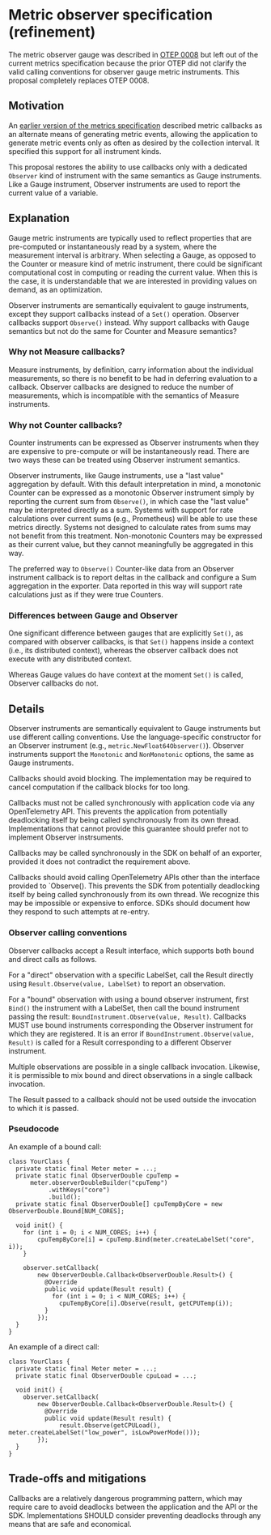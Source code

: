# Metric observer specification (refinement)

The metric observer gauge was described in [OTEP
0008](0008-metric-observer.md) but left out of the current metrics
specification because the prior OTEP did not clarify the valid calling
conventions for observer gauge metric instruments.  This proposal
completely replaces OTEP 0008.

## Motivation

An [earlier version of the metrics specification](
https://github.com/open-telemetry/opentelemetry-specification/blob/597718b3fcfaf10bcf45d93f99b66f94a28048cb/specification/api-metrics.md)
described metric callbacks as an alternate means of generating metric
events, allowing the application to generate metric events only as
often as desired by the collection interval.  It specified this
support for all instrument kinds.

This proposal restores the ability to use callbacks only with a
dedicated `Observer` kind of instrument with the same semantics as
Gauge instruments.  Like a Gauge instrument, Observer instruments are
used to report the current value of a variable.

## Explanation

Gauge metric instruments are typically used to reflect properties that
are pre-computed or instantaneously read by a system, where the
measurement interval is arbitrary.  When selecting a Gauge, as opposed
to the Counter or measure kind of metric instrument, there could be
significant computational cost in computing or reading the current
value.  When this is the case, it is understandable that we are
interested in providing values on demand, as an optimization.

Observer instruments are semantically equivalent to gauge instruments,
except they support callbacks instead of a `Set()` operation.
Observer callbacks support `Observe()` instead.  Why support callbacks
with Gauge semantics but not do the same for Counter and Measure
semantics?

### Why not Measure callbacks?

Measure instruments, by definition, carry information about the
individual measurements, so there is no benefit to be had in deferring
evaluation to a callback.  Observer callbacks are designed to reduce
the number of measurements, which is incompatible with the semantics
of Measure instruments.

### Why not Counter callbacks?

Counter instruments can be expressed as Observer instruments when they
are expensive to pre-compute or will be instantaneously read.  There
are two ways these can be treated using Observer instrument semantics.


Observer instruments, like Gauge instruments, use a "last value"
aggregation by default.  With this default interpretation in mind, a
monotonic Counter can be expressed as a monotonic Observer instrument
simply by reporting the current sum from `Observe()`, in which case
the "last value" may be interpreted directly as a sum.  Systems with
support for rate calculations over current sums (e.g., Prometheus)
will be able to use these metrics directly.  Systems not designed to
calculate rates from sums may not benefit from this treatment.
Non-monotonic Counters may be expressed as their current value, but
they cannot meaningfully be aggregated in this way.

The preferred way to `Observe()` Counter-like data from an Observer
instrument callback is to report deltas in the callback and configure
a Sum aggregation in the exporter.  Data reported in this way will
support rate calculations just as if they were true Counters.

### Differences between Gauge and Observer

One significant difference between gauges that are explicitly `Set()`,
as compared with observer callbacks, is that `Set()` happens inside a
context (i.e., its distributed context), whereas the observer callback
does not execute with any distributed context.  

Whereas Gauge values do have context at the moment `Set()` is called,
Observer callbacks do not.

## Details

Observer instruments are semantically equivalent to Gauge instruments
but use different calling conventions.  Use the language-specific
constructor for an Observer instrument (e.g.,
`metric.NewFloat64Observer()`).  Observer instruments support the
`Monotonic` and `NonMonotonic` options, the same as Gauge instruments.

Callbacks should avoid blocking.  The implementation may be required
to cancel computation if the callback blocks for too long.

Callbacks must not be called synchronously with application code via
any OpenTelemetry API.  This prevents the application from potentially
deadlocking itself by being called synchronously from its own thread.
Implementations that cannot provide this guarantee should prefer not
to implement Observer instrsuments.

Callbacks may be called synchronously in the SDK on behalf of an
exporter, provided it does not contradict the requirement above.

Callbacks should avoid calling OpenTelemetry APIs other than the
interface provided to `Observe().  This prevents the SDK from
potentially deadlocking itself by being called synchronously from its
own thread.  We recognize this may be impossible or expensive to
enforce.  SDKs should document how they respond to such attempts at
re-entry.

### Observer calling conventions

Observer callbacks accept a Result interface, which supports both
bound and direct calls as follows.

For a "direct" observation with a specific LabelSet, call the Result
directly using `Result.Observe(value, LabelSet)` to report an
observation.

For a "bound" observation with using a bound observer instrument,
first `Bind()` the instrument with a LabelSet, then call the bound
instrument passing the result: `BoundInstrument.Observe(value,
Result)`.  Callbacks MUST use bound instruments corresponding the
Observer instrument for which they are registered.  It is an error if
`BoundInstrument.Observe(value, Result)` is called for a Result
corresponding to a different Observer instrument.

Multiple observations are possible in a single callback invocation.
Likewise, it is permissible to mix bound and direct observations in a
single callback invocation.

The Result passed to a callback should not be used outside the
invocation to which it is passed.

### Pseudocode

An example of a bound call:

```
class YourClass {
  private static final Meter meter = ...;
  private static final ObserverDouble cpuTemp =
      meter.observerDoubleBuilder("cpuTemp")
           .withKeys("core")
           .build();
  private static final ObserverDouble[] cpuTempByCore = new ObserverDouble.Bound[NUM_CORES];

  void init() {
    for (int i = 0; i < NUM_CORES; i++) {
        cpuTempByCore[i] = cpuTemp.Bind(meter.createLabelSet("core", i));
    }

    observer.setCallback(
        new ObserverDouble.Callback<ObserverDouble.Result>() {
          @Override
          public void update(Result result) {
            for (int i = 0; i < NUM_CORES; i++) {
              cpuTempByCore[i].Observe(result, getCPUTemp(i));
          }
        });
  }
}
```

An example of a direct call:

```
class YourClass {
  private static final Meter meter = ...;
  private static final ObserverDouble cpuLoad = ...;

  void init() {
    observer.setCallback(
        new ObserverDouble.Callback<ObserverDouble.Result>() {
          @Override
          public void update(Result result) {
              result.Observe(getCPULoad(), meter.createLabelSet("low_power", isLowPowerMode()));
        });
  }
}
```

## Trade-offs and mitigations

Callbacks are a relatively dangerous programming pattern, which may
require care to avoid deadlocks between the application and the API or
the SDK.  Implementations SHOULD consider preventing deadlocks through
any means that are safe and economical.
